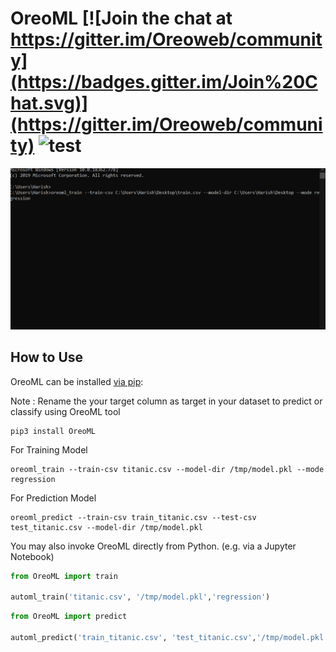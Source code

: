 # OreoML [![Join the chat at https://gitter.im/Oreoweb/community](https://badges.gitter.im/Join%20Chat.svg)](https://gitter.im/Oreoweb/community) ![test](https://forthebadge.com/images/badges/made-with-python.svg)
<p align="center">
    <img src="https://github.com/harishsg99/OreoML/blob/master/terminal.gif?raw=true">
</p>

## How to Use

OreoML can be installed [via pip](https://pypi.org/project/OreoML/):

Note : Rename the your target column as target in your dataset to predict or classify using OreoML tool
```shell
pip3 install OreoML
```
For Training Model
```shell
oreoml_train --train-csv titanic.csv --model-dir /tmp/model.pkl --mode regression
```

For Prediction Model
```shell
oreoml_predict --train-csv train_titanic.csv --test-csv test_titanic.csv --model-dir /tmp/model.pkl
```


You may also invoke OreoML directly from Python. (e.g. via a Jupyter Notebook)

```python
from OreoML import train

automl_train('titanic.csv', '/tmp/model.pkl','regression')
```
```python
from OreoML import predict

automl_predict('train_titanic.csv', 'test_titanic.csv','/tmp/model.pkl')
```
